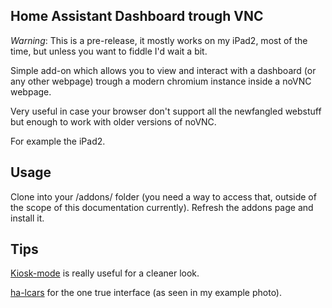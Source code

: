 ## Home Assistant Dashboard trough VNC

_Warning_: This is a pre-release, it mostly works on my iPad2, most of the time, but unless you want to fiddle I'd wait a bit.


Simple add-on which allows you to view and interact with a dashboard (or any other webpage) trough a modern chromium instance inside a noVNC webpage.

Very useful in case your browser don't support all the newfangled webstuff but enough to work with older versions of noVNC.

For example the iPad2.

## Usage
Clone into your /addons/ folder (you need a way to access that, outside of the scope of this documentation currently). Refresh the addons page and install it.

## Tips
[Kiosk-mode](https://github.com/NemesisRE/kiosk-mode) is really useful for a cleaner look.

[ha-lcars](https://github.com/th3jesta/ha-lcars) for the one true interface (as seen in my example photo).
